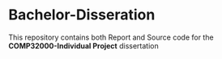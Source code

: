# Bachelor-Disseration
This repository contains both Report and Source code for the **COMP32000-Individual Project** dissertation
